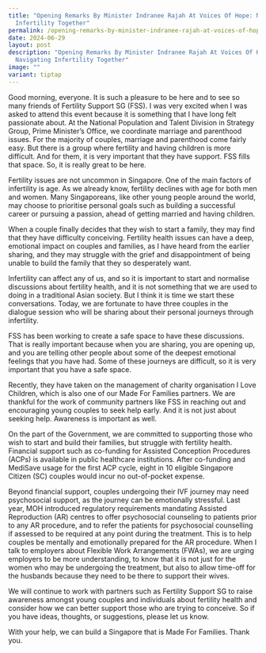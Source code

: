 ```yaml
---
title: "Opening Remarks By Minister Indranee Rajah At Voices Of Hope: Navigating
  Infertility Together"
permalink: /opening-remarks-by-minister-indranee-rajah-at-voices-of-hope-navigating-infertility-together/
date: 2024-06-29
layout: post
description: "Opening Remarks By Minister Indranee Rajah At Voices Of Hope:
  Navigating Infertility Together"
image: ""
variant: tiptap
---
```

<p>Good morning, everyone. It is such a pleasure to be here and to see so
many friends of Fertility Support SG (FSS). I was very excited when I was
asked to attend this event because it is something that I have long felt
passionate about. At the National Population and Talent Division in Strategy
Group, Prime Minister’s Office, we coordinate marriage and parenthood issues.
For the majority of couples, marriage and parenthood come fairly easy.
But there is a group where fertility and having children is more difficult.
And for them, it is very important that they have support. FSS fills that
space. So, it is really great to be here.</p>
<p></p>
<p>Fertility issues are not uncommon in Singapore. One of the main factors
of infertility is age. As we already know, fertility declines with age
for both men and women. Many Singaporeans, like other young people around
the world, may choose to prioritise personal goals such as building a successful
career or pursuing a passion, ahead of getting married and having children.</p>
<p></p>
<p>When a couple finally decides that they wish to start a family, they may
find that they have difficulty conceiving. Fertility health issues can
have a deep, emotional impact on couples and families, as I have heard
from the earlier sharing, and they may struggle with the grief and disappointment
of being unable to build the family that they so desperately want.</p>
<p></p>
<p>Infertility can affect any of us, and so it is important to start and
normalise discussions about fertility health, and it is not something that
we are used to doing in a traditional Asian society. But I think it is
time we start these conversations. Today, we are fortunate to have three
couples in the dialogue session who will be sharing about their personal
journeys through infertility.</p>
<p></p>
<p>FSS has been working to create a safe space to have these discussions.
That is really important because when you are sharing, you are opening
up, and you are telling other people about some of the deepest emotional
feelings that you have had. Some of these journeys are difficult, so it
is very important that you have a safe space.</p>
<p></p>
<p>Recently, they have taken on the management of charity organisation I
Love Children, which is also one of our Made For Families partners. We
are thankful for the work of community partners like FSS in reaching out
and encouraging young couples to seek help early. And it is not just about
seeking help. Awareness is important as well.</p>
<p></p>
<p>On the part of the Government, we are committed to supporting those who
wish to start and build their families, but struggle with fertility health.
Financial support such as co-funding for Assisted Conception Procedures
(ACPs) is available in public healthcare institutions. After co-funding
and MediSave usage for the first ACP cycle, eight in 10 eligible Singapore
Citizen (SC) couples would incur no out-of-pocket expense.</p>
<p></p>
<p>Beyond financial support, couples undergoing their IVF journey may need
psychosocial support, as the journey can be emotionally stressful. Last
year, MOH introduced regulatory requirements mandating Assisted Reproduction
(AR) centres to offer psychosocial counseling to patients prior to any
AR procedure, and to refer the patients for psychosocial counselling if
assessed to be required at any point during the treatment. This is to help
couples be mentally and emotionally prepared for the AR procedure. When
I talk to employers about Flexible Work Arrangements (FWAs), we are urging
employers to be more understanding, to know that it is not just for the
women who may be undergoing the treatment, but also to allow time-off for
the husbands because they need to be there to support their wives.</p>
<p></p>
<p>We will continue to work with partners such as Fertility Support SG to
raise awareness amongst young couples and individuals about fertility health
and consider how we can better support those who are trying to conceive.
So if you have ideas, thoughts, or suggestions, please let us know.</p>
<p></p>
<p>With your help, we can build a Singapore that is Made For Families. Thank
you.</p>
<p>&nbsp;</p>